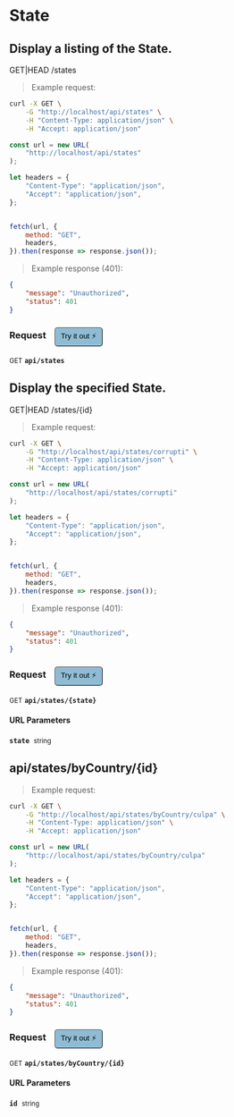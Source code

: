 # State


## Display a listing of the State.


GET|HEAD /states

> Example request:

```bash
curl -X GET \
    -G "http://localhost/api/states" \
    -H "Content-Type: application/json" \
    -H "Accept: application/json"
```

```javascript
const url = new URL(
    "http://localhost/api/states"
);

let headers = {
    "Content-Type": "application/json",
    "Accept": "application/json",
};


fetch(url, {
    method: "GET",
    headers,
}).then(response => response.json());
```


> Example response (401):

```json
{
    "message": "Unauthorized",
    "status": 401
}
```
<div id="execution-results-GETapi-states" hidden>
    <blockquote>Received response<span id="execution-response-status-GETapi-states"></span>:</blockquote>
    <pre class="json"><code id="execution-response-content-GETapi-states"></code></pre>
</div>
<div id="execution-error-GETapi-states" hidden>
    <blockquote>Request failed with error:</blockquote>
    <pre><code id="execution-error-message-GETapi-states"></code></pre>
</div>
<form id="form-GETapi-states" data-method="GET" data-path="api/states" data-authed="0" data-hasfiles="0" data-headers='{"Content-Type":"application\/json","Accept":"application\/json"}' onsubmit="event.preventDefault(); executeTryOut('GETapi-states', this);">
<h3>
    Request&nbsp;&nbsp;&nbsp;
        <button type="button" style="background-color: #8fbcd4; padding: 5px 10px; border-radius: 5px; border-width: thin;" id="btn-tryout-GETapi-states" onclick="tryItOut('GETapi-states');">Try it out ⚡</button>
    <button type="button" style="background-color: #c97a7e; padding: 5px 10px; border-radius: 5px; border-width: thin;" id="btn-canceltryout-GETapi-states" onclick="cancelTryOut('GETapi-states');" hidden>Cancel</button>&nbsp;&nbsp;
    <button type="submit" style="background-color: #6ac174; padding: 5px 10px; border-radius: 5px; border-width: thin;" id="btn-executetryout-GETapi-states" hidden>Send Request 💥</button>
    </h3>
<p>
<small class="badge badge-green">GET</small>
 <b><code>api/states</code></b>
</p>
</form>


## Display the specified State.


GET|HEAD /states/{id}

> Example request:

```bash
curl -X GET \
    -G "http://localhost/api/states/corrupti" \
    -H "Content-Type: application/json" \
    -H "Accept: application/json"
```

```javascript
const url = new URL(
    "http://localhost/api/states/corrupti"
);

let headers = {
    "Content-Type": "application/json",
    "Accept": "application/json",
};


fetch(url, {
    method: "GET",
    headers,
}).then(response => response.json());
```


> Example response (401):

```json
{
    "message": "Unauthorized",
    "status": 401
}
```
<div id="execution-results-GETapi-states--state-" hidden>
    <blockquote>Received response<span id="execution-response-status-GETapi-states--state-"></span>:</blockquote>
    <pre class="json"><code id="execution-response-content-GETapi-states--state-"></code></pre>
</div>
<div id="execution-error-GETapi-states--state-" hidden>
    <blockquote>Request failed with error:</blockquote>
    <pre><code id="execution-error-message-GETapi-states--state-"></code></pre>
</div>
<form id="form-GETapi-states--state-" data-method="GET" data-path="api/states/{state}" data-authed="0" data-hasfiles="0" data-headers='{"Content-Type":"application\/json","Accept":"application\/json"}' onsubmit="event.preventDefault(); executeTryOut('GETapi-states--state-', this);">
<h3>
    Request&nbsp;&nbsp;&nbsp;
        <button type="button" style="background-color: #8fbcd4; padding: 5px 10px; border-radius: 5px; border-width: thin;" id="btn-tryout-GETapi-states--state-" onclick="tryItOut('GETapi-states--state-');">Try it out ⚡</button>
    <button type="button" style="background-color: #c97a7e; padding: 5px 10px; border-radius: 5px; border-width: thin;" id="btn-canceltryout-GETapi-states--state-" onclick="cancelTryOut('GETapi-states--state-');" hidden>Cancel</button>&nbsp;&nbsp;
    <button type="submit" style="background-color: #6ac174; padding: 5px 10px; border-radius: 5px; border-width: thin;" id="btn-executetryout-GETapi-states--state-" hidden>Send Request 💥</button>
    </h3>
<p>
<small class="badge badge-green">GET</small>
 <b><code>api/states/{state}</code></b>
</p>
<h4 class="fancy-heading-panel"><b>URL Parameters</b></h4>
<p>
<b><code>state</code></b>&nbsp;&nbsp;<small>string</small>  &nbsp;
<input type="text" name="state" data-endpoint="GETapi-states--state-" data-component="url" required  hidden>
<br>
</p>
</form>


## api/states/byCountry/{id}




> Example request:

```bash
curl -X GET \
    -G "http://localhost/api/states/byCountry/culpa" \
    -H "Content-Type: application/json" \
    -H "Accept: application/json"
```

```javascript
const url = new URL(
    "http://localhost/api/states/byCountry/culpa"
);

let headers = {
    "Content-Type": "application/json",
    "Accept": "application/json",
};


fetch(url, {
    method: "GET",
    headers,
}).then(response => response.json());
```


> Example response (401):

```json
{
    "message": "Unauthorized",
    "status": 401
}
```
<div id="execution-results-GETapi-states-byCountry--id-" hidden>
    <blockquote>Received response<span id="execution-response-status-GETapi-states-byCountry--id-"></span>:</blockquote>
    <pre class="json"><code id="execution-response-content-GETapi-states-byCountry--id-"></code></pre>
</div>
<div id="execution-error-GETapi-states-byCountry--id-" hidden>
    <blockquote>Request failed with error:</blockquote>
    <pre><code id="execution-error-message-GETapi-states-byCountry--id-"></code></pre>
</div>
<form id="form-GETapi-states-byCountry--id-" data-method="GET" data-path="api/states/byCountry/{id}" data-authed="0" data-hasfiles="0" data-headers='{"Content-Type":"application\/json","Accept":"application\/json"}' onsubmit="event.preventDefault(); executeTryOut('GETapi-states-byCountry--id-', this);">
<h3>
    Request&nbsp;&nbsp;&nbsp;
        <button type="button" style="background-color: #8fbcd4; padding: 5px 10px; border-radius: 5px; border-width: thin;" id="btn-tryout-GETapi-states-byCountry--id-" onclick="tryItOut('GETapi-states-byCountry--id-');">Try it out ⚡</button>
    <button type="button" style="background-color: #c97a7e; padding: 5px 10px; border-radius: 5px; border-width: thin;" id="btn-canceltryout-GETapi-states-byCountry--id-" onclick="cancelTryOut('GETapi-states-byCountry--id-');" hidden>Cancel</button>&nbsp;&nbsp;
    <button type="submit" style="background-color: #6ac174; padding: 5px 10px; border-radius: 5px; border-width: thin;" id="btn-executetryout-GETapi-states-byCountry--id-" hidden>Send Request 💥</button>
    </h3>
<p>
<small class="badge badge-green">GET</small>
 <b><code>api/states/byCountry/{id}</code></b>
</p>
<h4 class="fancy-heading-panel"><b>URL Parameters</b></h4>
<p>
<b><code>id</code></b>&nbsp;&nbsp;<small>string</small>  &nbsp;
<input type="text" name="id" data-endpoint="GETapi-states-byCountry--id-" data-component="url" required  hidden>
<br>
</p>
</form>



